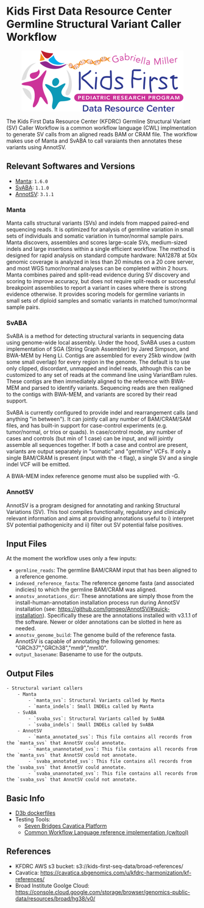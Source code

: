 # Kids First Data Resource Center Germline Structural Variant Caller Workflow

<p align="center">
  <img src="https://github.com/d3b-center/d3b-research-workflows/raw/master/doc/kfdrc-logo-sm.png">
</p>

The Kids First Data Resource Center (KFDRC) Germline Structural Variant (SV)
Caller Workflow is a common workflow language (CWL) implmentation to generate
SV calls from an aligned reads BAM or CRAM file. The workflow makes use of
Manta and SvABA to call varaiants then annotates these variants using AnnotSV.

## Relevant Softwares and Versions

- [Manta](https://github.com/Illumina/manta): `1.6.0`
- [SvABA](https://github.com/walaj/svaba): `1.1.0`
- [AnnotSV](https://github.com/lgmgeo/AnnotSV/): `3.1.1`

### Manta

Manta calls structural variants (SVs) and indels from mapped paired-end
sequencing reads. It is optimized for analysis of germline variation in small
sets of individuals and somatic variation in tumor/normal sample pairs. Manta
discovers, assembles and scores large-scale SVs, medium-sized indels and large
insertions within a single efficient workflow. The method is designed for rapid
analysis on standard compute hardware: NA12878 at 50x genomic coverage is
analyzed in less than 20 minutes on a 20 core server, and most WGS tumor/normal
analyses can be completed within 2 hours. Manta combines paired and split-read
evidence during SV discovery and scoring to improve accuracy, but does not
require split-reads or successful breakpoint assemblies to report a variant in
cases where there is strong evidence otherwise. It provides scoring models for
germline variants in small sets of diploid samples and somatic variants in
matched tumor/normal sample pairs.

### SvABA

SvABA is a method for detecting structural variants in sequencing data using
genome-wide local assembly. Under the hood, SvABA uses a custom implementation
of SGA (String Graph Assembler) by Jared Simpson, and BWA-MEM by Heng Li.
Contigs are assembled for every 25kb window (with some small overlap) for every
region in the genome. The default is to use only clipped, discordant, unmapped
and indel reads, although this can be customized to any set of reads at the
command line using VariantBam rules. These contigs are then immediately aligned
to the reference with BWA-MEM and parsed to identify variants. Sequencing reads
are then realigned to the contigs with BWA-MEM, and variants are scored by
their read support.

SvABA is currently configured to provide indel and rearrangement calls (and
anything "in between"). It can jointly call any number of BAM/CRAM/SAM files,
and has built-in support for case-control experiments (e.g. tumor/normal, or
trios or quads). In case/control mode, any number of cases and controls (but
min of 1 case) can be input, and will jointly assemble all sequences together.
If both a case and control are present, variants are output separately in
"somatic" and "germline" VCFs. If only a single BAM/CRAM is present (input with
the -t flag), a single SV and a single indel VCF will be emitted.

A BWA-MEM index reference genome must also be supplied with -G.

### AnnotSV

AnnotSV is a program designed for annotating and ranking Structural Variations
(SV). This tool compiles functionally, regulatory and clinically relevant
information and aims at providing annotations useful to i) interpret SV
potential pathogenicity and ii) filter out SV potential false positives.

## Input Files

At the moment the workflow uses only a few inputs:
- `germline_reads`: The germline BAM/CRAM input that has been aligned to a
  reference genome.
- `indexed_reference_fasta`: The reference genome fasta (and associated
  indicies) to which the germline BAM/CRAM was aligned.
- `annotsv_annotations_dir`: These annotations are simply those from the
  install-human-annotation installation process run during AnnotSV installation
(see: https://github.com/lgmgeo/AnnotSV/#quick-installation). Specifically
these are the annotations installed with v3.1.1 of the software. Newer or older
annotations can be slotted in here as needed.
- `annotsv_genome_build`: The genome build of the reference fasta. AnnotSV is
  capable of annotating the following genomes: "GRCh37","GRCh38","mm9","mm10".
- `output_basename`: Basename to use for the outputs.

## Output Files

    - Structural variant callers
        - Manta
            - `manta_svs`: Structural Variants called by Manta
            - `manta_indels`: Small INDELs called by Manta
        - SvABA
            - `svaba_svs`: Structural Variants called by SvABA
            - `svaba_indels`: Small INDELs called by SvABA
        - AnnotSV
            - `manta_annotated_svs`: This file contains all records from the `manta_svs` that AnnotSV could annotate.
            - `manta_unannotated_svs`: This file contains all records from the `manta_svs` that AnnotSV could not annotate.
            - `svaba_annotated_svs`: This file contains all records from the `svaba_svs` that AnnotSV could annotate.
            - `svaba_unannotated_svs`: This file contains all records from the `svaba_svs` that AnnotSV could not annotate.

## Basic Info
- [D3b dockerfiles](https://github.com/d3b-center/bixtools)
- Testing Tools:
    - [Seven Bridges Cavatica Platform](https://cavatica.sbgenomics.com/)
    - [Common Workflow Language reference implementation (cwltool)](https://github.com/common-workflow-language/cwltool/)

## References
- KFDRC AWS s3 bucket: s3://kids-first-seq-data/broad-references/
- Cavatica: https://cavatica.sbgenomics.com/u/kfdrc-harmonization/kf-references/
- Broad Institute Goolge Cloud: https://console.cloud.google.com/storage/browser/genomics-public-data/resources/broad/hg38/v0/
